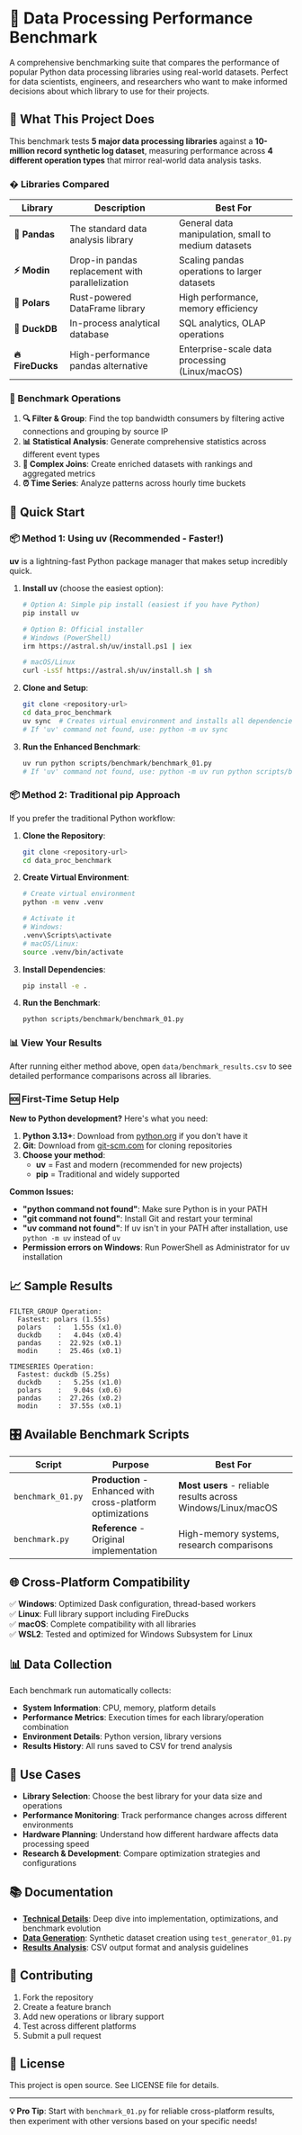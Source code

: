 # 🚀 Data Processing Performance Benchmark

A comprehensive benchmarking suite that compares the performance of popular Python data processing libraries using real-world datasets. Perfect for data scientists, engineers, and researchers who want to make informed decisions about which library to use for their projects.

## 🎯 What This Project Does

This benchmark tests **5 major data processing libraries** against a **10-million record synthetic log dataset**, measuring performance across **4 different operation types** that mirror real-world data analysis tasks.

### � Libraries Compared

| Library | Description | Best For |
|---------|-------------|----------|
| **🐼 Pandas** | The standard data analysis library | General data manipulation, small to medium datasets |
| **⚡ Modin** | Drop-in pandas replacement with parallelization | Scaling pandas operations to larger datasets |
| **🦀 Polars** | Rust-powered DataFrame library | High performance, memory efficiency |
| **🦆 DuckDB** | In-process analytical database | SQL analytics, OLAP operations |
| **🔥 FireDucks** | High-performance pandas alternative | Enterprise-scale data processing (Linux/macOS) |

### 🧪 Benchmark Operations

1. **🔍 Filter & Group**: Find the top bandwidth consumers by filtering active connections and grouping by source IP
2. **📊 Statistical Analysis**: Generate comprehensive statistics across different event types
3. **🔗 Complex Joins**: Create enriched datasets with rankings and aggregated metrics
4. **⏰ Time Series**: Analyze patterns across hourly time buckets

## 🚀 Quick Start

### 📦 Method 1: Using uv (Recommended - Faster!)

**uv** is a lightning-fast Python package manager that makes setup incredibly quick.

1. **Install uv** (choose the easiest option):
   ```bash
   # Option A: Simple pip install (easiest if you have Python)
   pip install uv
   
   # Option B: Official installer  
   # Windows (PowerShell)
   irm https://astral.sh/uv/install.ps1 | iex
   
   # macOS/Linux
   curl -LsSf https://astral.sh/uv/install.sh | sh
   ```

2. **Clone and Setup**:
   ```bash
   git clone <repository-url>
   cd data_proc_benchmark
   uv sync  # Creates virtual environment and installs all dependencies
   # If 'uv' command not found, use: python -m uv sync
   ```

3. **Run the Enhanced Benchmark**:
   ```bash
   uv run python scripts/benchmark/benchmark_01.py
   # If 'uv' command not found, use: python -m uv run python scripts/benchmark/benchmark_01.py
   ```

### 📦 Method 2: Traditional pip Approach

If you prefer the traditional Python workflow:

1. **Clone the Repository**:
   ```bash
   git clone <repository-url>
   cd data_proc_benchmark
   ```

2. **Create Virtual Environment**:
   ```bash
   # Create virtual environment
   python -m venv .venv
   
   # Activate it
   # Windows:
   .venv\Scripts\activate
   # macOS/Linux:
   source .venv/bin/activate
   ```

3. **Install Dependencies**:
   ```bash
   pip install -e .
   ```

4. **Run the Benchmark**:
   ```bash
   python scripts/benchmark/benchmark_01.py
   ```

### 📊 View Your Results

After running either method above, open `data/benchmark_results.csv` to see detailed performance comparisons across all libraries.

### 🆘 First-Time Setup Help

**New to Python development?** Here's what you need:

1. **Python 3.13+**: Download from [python.org](https://python.org) if you don't have it
2. **Git**: Download from [git-scm.com](https://git-scm.com) for cloning repositories
3. **Choose your method**: 
   - **uv** = Fast and modern (recommended for new projects)
   - **pip** = Traditional and widely supported

**Common Issues:**
- **"python command not found"**: Make sure Python is in your PATH
- **"git command not found"**: Install Git and restart your terminal
- **"uv command not found"**: If uv isn't in your PATH after installation, use `python -m uv` instead of `uv`
- **Permission errors on Windows**: Run PowerShell as Administrator for uv installation

## 📈 Sample Results

```
FILTER_GROUP Operation:
  Fastest: polars (1.55s)
  polars    :   1.55s (x1.0)
  duckdb    :   4.04s (x0.4)
  pandas    :  22.92s (x0.1)
  modin     :  25.46s (x0.1)

TIMESERIES Operation:
  Fastest: duckdb (5.25s)
  duckdb    :   5.25s (x1.0)
  polars    :   9.04s (x0.6)
  pandas    :  27.26s (x0.2)
  modin     :  37.55s (x0.1)
```

## 🎛️ Available Benchmark Scripts

| Script | Purpose | Best For |
|--------|---------|----------|
| `benchmark_01.py` | **Production** - Enhanced with cross-platform optimizations | **Most users** - reliable results across Windows/Linux/macOS |
| `benchmark.py` | **Reference** - Original implementation | High-memory systems, research comparisons |

## 🌐 Cross-Platform Compatibility

✅ **Windows**: Optimized Dask configuration, thread-based workers  
✅ **Linux**: Full library support including FireDucks  
✅ **macOS**: Complete compatibility with all libraries  
✅ **WSL2**: Tested and optimized for Windows Subsystem for Linux  

## 📊 Data Collection

Each benchmark run automatically collects:
- **System Information**: CPU, memory, platform details
- **Performance Metrics**: Execution times for each library/operation combination
- **Environment Details**: Python version, library versions
- **Results History**: All runs saved to CSV for trend analysis

## 🎯 Use Cases

- **Library Selection**: Choose the best library for your data size and operations
- **Performance Monitoring**: Track performance changes across different environments
- **Hardware Planning**: Understand how different hardware affects data processing speed
- **Research & Development**: Compare optimization strategies and configurations

## 📚 Documentation

- **[Technical Details](TECHNICAL.md)**: Deep dive into implementation, optimizations, and benchmark evolution
- **[Data Generation](scripts/log-gen/)**: Synthetic dataset creation using `test_generator_01.py`
- **[Results Analysis](data/)**: CSV output format and analysis guidelines

## 🤝 Contributing

1. Fork the repository
2. Create a feature branch
3. Add new operations or library support
4. Test across different platforms
5. Submit a pull request

## 📄 License

This project is open source. See LICENSE file for details.

---

**💡 Pro Tip**: Start with `benchmark_01.py` for reliable cross-platform results, then experiment with other versions based on your specific needs!
